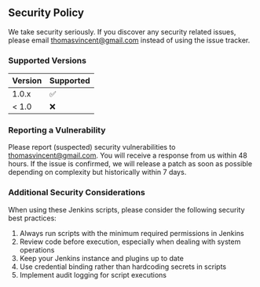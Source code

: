 ## Security Policy

We take security seriously. If you discover any security related issues, please email thomasvincent@gmail.com instead of using the issue tracker.

### Supported Versions

| Version | Supported          |
| ------- | ------------------ |
| 1.0.x   | :white_check_mark: |
| < 1.0   | :x:                |

### Reporting a Vulnerability

Please report (suspected) security vulnerabilities to thomasvincent@gmail.com. You will receive a response from us within 48 hours. If the issue is confirmed, we will release a patch as soon as possible depending on complexity but historically within 7 days.

### Additional Security Considerations

When using these Jenkins scripts, please consider the following security best practices:

1. Always run scripts with the minimum required permissions in Jenkins
2. Review code before execution, especially when dealing with system operations
3. Keep your Jenkins instance and plugins up to date
4. Use credential binding rather than hardcoding secrets in scripts
5. Implement audit logging for script executions
